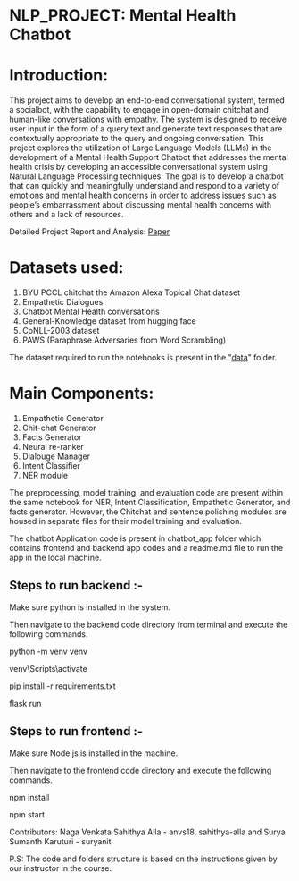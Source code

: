 # NLP_PROJECT: Mental Health Chatbot

# Introduction:  
This project aims to develop an end-to-end conversational system, termed a socialbot, with the capability to engage in open-domain chitchat and human-like conversations with empathy. The system is designed to receive user input in the form of a query text and generate text responses that are contextually appropriate to the query and ongoing conversation. This project explores the utilization of Large Language Models (LLMs) in the development of a Mental Health Support Chatbot that addresses the mental health crisis by developing an accessible conversational system using Natural Language Processing techniques. The goal is
to develop a chatbot that can quickly and meaningfully understand and respond to a variety of emotions and mental health concerns in order to address issues such as people’s embarrassment about discussing mental health concerns with others and a lack of resources.  

Detailed Project Report and Analysis: [Paper](https://github.com/alla-sahithya/Mental-Health-Chatbot/blob/main/report.pdf)

# Datasets used:  
1. BYU PCCL chitchat the Amazon Alexa Topical Chat dataset
2. Empathetic Dialogues  
3. Chatbot Mental Health conversations
4. General-Knowledge dataset from hugging face
5. CoNLL-2003 dataset
6. PAWS (Paraphrase Adversaries from Word Scrambling)
   
The dataset required to run the notebooks is present in the "[data](https://github.com/alla-sahithya/Mental-Health-Chatbot/tree/main/data)" folder.

# Main Components:  
1. Empathetic Generator  
2. Chit-chat Generator
3. Facts Generator
4. Neural re-ranker
5. Dialouge Manager
6. Intent Classifier
7. NER module  

The preprocessing, model training, and evaluation code are present within the same notebook for NER, Intent Classification, Empathetic Generator, and facts generator.
However, the Chitchat and sentence polishing modules are housed in separate files for their model training and evaluation.

The chatbot Application code is present in chatbot_app folder which contains frontend and backend app codes and a readme.md file to run the app in the local machine.

Steps to run backend :-
------------------------
Make sure python is installed in the system.

Then navigate to the backend code directory from terminal and execute the following commands.

python -m venv venv

venv\Scripts\activate

pip install -r requirements.txt

flask run

Steps to run frontend :-
-------------------------
Make sure Node.js is installed in the machine.

Then navigate to the frontend code directory and execute the following commands.

npm install

npm start

Contributors:
Naga Venkata Sahithya Alla - anvs18, sahithya-alla and
Surya Sumanth Karuturi - suryanit


P.S: The code and folders structure is based on the instructions given by our instructor in the course. 
